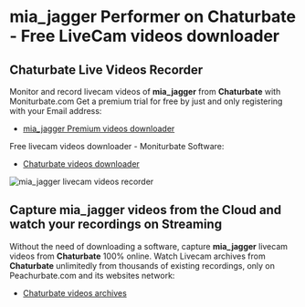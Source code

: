 # mia_jagger Performer on Chaturbate - Free LiveCam videos downloader

## Chaturbate Live Videos Recorder

Monitor and record livecam videos of **mia_jagger** from **Chaturbate** with Moniturbate.com
Get a premium trial for free by just and only registering with your Email address:
* [mia_jagger Premium videos downloader](https://moniturbate.com/request-demo-licence-key.html)

Free livecam videos downloader - Moniturbate Software:
* [Chaturbate videos downloader](https://moniturbate.com/moniturbate-download-software.html)

![mia_jagger livecam videos recorder](https://peachurnet.com/templates/moniturbate-software.png)


## Capture mia_jagger videos from the Cloud and watch your recordings on Streaming

Without the need of downloading a software, capture **mia_jagger** livecam videos from **Chaturbate** 100% online.
Watch Livecam archives from **Chaturbate** unlimitedly from thousands of existing recordings, only on Peachurbate.com and its websites network:
* [Chaturbate videos archives](https://peachurnet.com/)